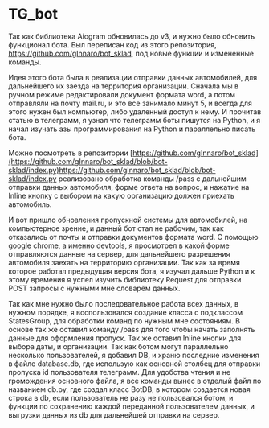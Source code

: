 # TG_bot
Так как библиотека Aiogram обновилась до v3, и нужно было обновить функционал бота.
Был переписан код из этого репозитория, https://github.com/gInnaro/bot_sklad, под новые функции и измененные команды.

Идея этого бота была в реализации отправки данных автомобилей, для дальнейшего их заезда на территория организации. 
Сначала мы в ручном режиме редактировали документ формата word, а потом отправляли на почту mail.ru, и это все занимало минут 5, и всегда для этого нужен был компьютер, либо удаленный доступ к нему. И прочитав статью в телеграмм, я узнал что телеграмм боты пишутся на Python, и я начал изучать азы программирования на Python и параллельно писать бота.

Можно посмотреть в репозитории [https://github.com/gInnaro/bot_sklad](https://github.com/gInnaro/bot_sklad/blob/bot-sklad/index.py)https://github.com/gInnaro/bot_sklad/blob/bot-sklad/index.py реализовано обработка команды /pass с дальнейшим отправки данных автомобиля, форме ответа на вопрос, и нажатие на Inline кнопку с выбором на какую организацию должен приехать автомобиль.

И вот пришло обновления пропускной системы для автомобилей, на компьютерное зрение, и данный бот стал не рабочим, так как отказались от почты и отправки документов формата word.
С помощью google chrome, а именно devtools, я просмотрел в какой форме отправляются данные на сервер, для дальнейшего разрешения автомобиля заехать на территорию организации. Так как за время которое работал предыдущая версия бота, я изучал дальше Python и к этому времения я успел изучить библиотеку Request для отправки POST запросы с нужными мне словарём данных. 

Так как мне нужно было последовательное работа всех данных, в нужном порядке, я воспользовался создание класса с подклассом StatesGroup, для обработки команд по нужным мне состояниям.
В основе так же оставил команду /pass для того чтобы начать заполнять данные для оформления пропуск. Так же оставил Inline кнопки для выбора даты, и организации.
Так как ботом могут параллельно несколько пользователей, я добавил DB, и храню последние изменения в файле database.db, где использую как основной столбец для отправки пропуска id пользователя телеграмм. Для удобства чтения и не громождения основного файла, я все команды вынес в отделый файл по названием db.py, где создал класс BotDB, в котором создается новая строка в db, если пользователь не разу не пользовался ботом, и функции по сохранению каждой переданной пользователем данных, и выгрузки данных из db для дальнейшей отправки на сервер.
